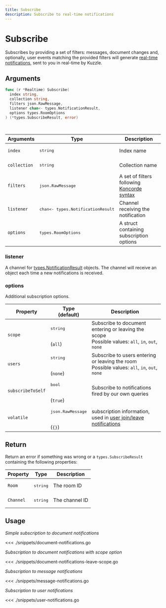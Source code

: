 ```yaml
---
title: Subscribe
description: Subscribe to real-time notifications
---
```


# Subscribe

Subscribes by providing a set of filters: messages, document changes and, optionally, user events matching the provided filters will generate [real-time notifications](/core/1/api/essentials/notifications/), sent to you in real-time by Kuzzle.

## Arguments

```go
func (r *Realtime) Subscribe(
  index string,
  collection string,
  filters json.RawMessage,
  listener chan<- types.NotificationResult,
  options types.RoomOptions
) (*types.SubscribeResult, error)
```

<br/>

| Arguments    | Type                                       | Description                                                     |
| ------------ | ------------------------------------------ | --------------------------------------------------------------- |
| `index`      | <pre>string</pre>                          | Index name                                                      |
| `collection` | <pre>string</pre>                          | Collection name                                                 |
| `filters`    | <pre>json.RawMessage</pre>                 | A set of filters following [Koncorde syntax](/core/1/koncorde/) |
| `listener`   | <pre>chan<- types.NotificationResult</pre> | Channel receiving the notification                              |
| `options`    | <pre>types.RoomOptions</pre>               | A struct containing subscription options                        |

### listener

A channel for [types.NotificationResult](/sdk/go/1/realtime-notifications) objects.
The channel will receive an object each time a new notifications is received.

### options

Additional subscription options.

| Property          | Type<br/>(default)                    | Description                                                                                              |
| ----------------- | ------------------------------------- | -------------------------------------------------------------------------------------------------------- |
| `scope`           | <pre>string</pre><br/>(`all`)         | Subscribe to document entering or leaving the scope</br>Possible values: `all`, `in`, `out`, `none`      |
| `users`           | <pre>string</pre><br/>(`none`)        | Subscribe to users entering or leaving the room</br>Possible values: `all`, `in`, `out`, `none`          |
| `subscribeToSelf` | <pre>bool</pre><br/>(`true`)          | Subscribe to notifications fired by our own queries                                                      |
| `volatile`        | <pre>json.RawMessage</pre><br/>(`{}`) | subscription information, used in [user join/leave notifications](/core/1/api/essentials/volatile-data/) |

## Return

Return an error if something was wrong or a `types.SubscribeResult` containing the following properties:

| Property  | Type              | Description    |
| --------- | ----------------- | -------------- |
| `Room`    | <pre>string</pre> | The room ID    |
| `Channel` | <pre>string</pre> | The channel ID |

## Usage

_Simple subscription to document notifications_

<<< ./snippets/document-notifications.go

_Subscription to document notifications with scope option_

<<< ./snippets/document-notifications-leave-scope.go

_Subscription to message notifications_

<<< ./snippets/message-notifications.go

_Subscription to user notifications_

<<< ./snippets/user-notifications.go
